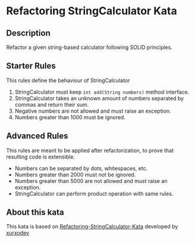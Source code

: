 # Refactoring StringCalculator Kata

## Description

Refactor a given string-based calculator following SOLID principles.

## Starter Rules

This rules define the behaviour of StringCalculator

1. StringCalculator must keep `int add(String numbers)` method interface.
2. StringCalculator takes an unknown amount of numbers separated by commas and return their sum.
3. Negative numbers are not allowed and must raise an exception.
4. Numbers greater than 1000 must be ignored.

## Advanced Rules

This rules are meant to be applied after refactorization, to prove that resulting code is extensible.
+ Numbers can be separated by dots, whitespaces, etc.
+ Numbers greater than 2000 must not be ignored.
+ Numbers greater than 5000 are not allowed and must raise an exception.
+ StringCalculator can perform product operation with same rules.

## About this kata

This kata is based on [Refactoring-StringCalculator-Kata](https://github.com/xurxodev/Refactoring-StringCalculator-Kata)
 developed by [xurxodev](https://github.com/xurxodev)
